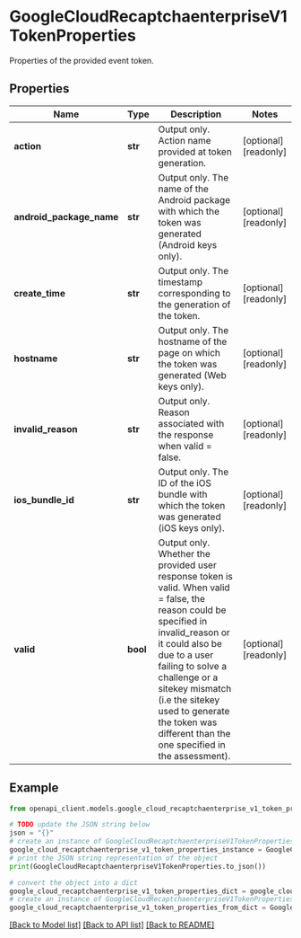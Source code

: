 # GoogleCloudRecaptchaenterpriseV1TokenProperties

Properties of the provided event token.

## Properties

Name | Type | Description | Notes
------------ | ------------- | ------------- | -------------
**action** | **str** | Output only. Action name provided at token generation. | [optional] [readonly] 
**android_package_name** | **str** | Output only. The name of the Android package with which the token was generated (Android keys only). | [optional] [readonly] 
**create_time** | **str** | Output only. The timestamp corresponding to the generation of the token. | [optional] [readonly] 
**hostname** | **str** | Output only. The hostname of the page on which the token was generated (Web keys only). | [optional] [readonly] 
**invalid_reason** | **str** | Output only. Reason associated with the response when valid &#x3D; false. | [optional] [readonly] 
**ios_bundle_id** | **str** | Output only. The ID of the iOS bundle with which the token was generated (iOS keys only). | [optional] [readonly] 
**valid** | **bool** | Output only. Whether the provided user response token is valid. When valid &#x3D; false, the reason could be specified in invalid_reason or it could also be due to a user failing to solve a challenge or a sitekey mismatch (i.e the sitekey used to generate the token was different than the one specified in the assessment). | [optional] [readonly] 

## Example

```python
from openapi_client.models.google_cloud_recaptchaenterprise_v1_token_properties import GoogleCloudRecaptchaenterpriseV1TokenProperties

# TODO update the JSON string below
json = "{}"
# create an instance of GoogleCloudRecaptchaenterpriseV1TokenProperties from a JSON string
google_cloud_recaptchaenterprise_v1_token_properties_instance = GoogleCloudRecaptchaenterpriseV1TokenProperties.from_json(json)
# print the JSON string representation of the object
print(GoogleCloudRecaptchaenterpriseV1TokenProperties.to_json())

# convert the object into a dict
google_cloud_recaptchaenterprise_v1_token_properties_dict = google_cloud_recaptchaenterprise_v1_token_properties_instance.to_dict()
# create an instance of GoogleCloudRecaptchaenterpriseV1TokenProperties from a dict
google_cloud_recaptchaenterprise_v1_token_properties_from_dict = GoogleCloudRecaptchaenterpriseV1TokenProperties.from_dict(google_cloud_recaptchaenterprise_v1_token_properties_dict)
```
[[Back to Model list]](../README.md#documentation-for-models) [[Back to API list]](../README.md#documentation-for-api-endpoints) [[Back to README]](../README.md)


